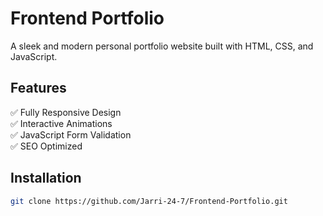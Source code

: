 # Frontend Portfolio

A sleek and modern personal portfolio website built with HTML, CSS, and JavaScript.

## Features
✅ Fully Responsive Design  
✅ Interactive Animations  
✅ JavaScript Form Validation  
✅ SEO Optimized  

## Installation

```bash
git clone https://github.com/Jarri-24-7/Frontend-Portfolio.git
